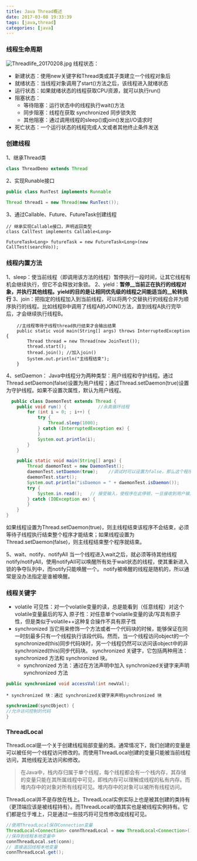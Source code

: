 ```yaml
---
title: Java Thread概述
date: 2017-03-08 19:33:39
tags: [java,thread]
categories: [java]
---
```

### 线程生命周期

![Threadlife_20170208.jpg](http://upload-images.jianshu.io/upload_images/1419542-7b0fe1fa20076f52.jpg?imageMogr2/auto-orient/strip%7CimageView2/2/w/620)
线程状态：
* 新建状态：使用new关键字和Thread类或其子类建立一个线程对象后
* 就绪状态：当线程对象调用了start()方法之后，该线程进入就绪状态
* 运行状态：如果就绪状态的线程获取CPU资源，就可以执行run()
* 阻塞状态：
  * 等待阻塞：运行状态中的线程执行wait()方法
  * 同步阻塞：线程在获取 synchronized 同步锁失败
  * 其他阻塞：通过调用线程的sleep()或join()发出I/O请求时
* 死亡状态：一个运行状态的线程完成人文或者其他终止条件发送

### 创建线程
1、继承Thread类
```java
class ThreadDemo extends Thread
```
2、实现Runable接口
```java
public class RunTest implements Runnable
   
Thread thread1 = new Thread(new RunTest());
```
3、通过Callable、Future、FutureTask创建线程
```
// 继承实现Callable接口，声明返回类型
class CallTest implements Callable<Long> 
    
FutureTask<Long> futureTask = new FutureTask<Long>(new CallTest(searchVo));
```

### 线程内置方法
1、sleep：使当前线程（即调用该方法的线程）暂停执行一段时间，让其它线程有机会继续执行，但它不会释放对象锁。
2、yield：__暂停__当前正在执行的线程对象，并执行其他线程。yield的目的是让相同优先级的线程之间能适当的__轮转执行__
3、join：把指定的线程加入到当前线程，可以将两个交替执行的线程合并为顺序执行的线程。比如线程B中调用了线程A的JOIN()方法，直到线程A执行完毕后，才会继续执行线程B。
```
    //主线程等待子线程thread执行结束才会输出结果
    public static void main(String[] args) throws InterruptedException {
        Thread thread = new Thread(new JoinTest());
        thread.start();
        thread.join(); //加入join()
        System.out.println("主线程结束");
    }
```
4、setDaemon：
Java中线程分为两种类型：用户线程和守护线程。通过Thread.setDaemon(false)设置为用户线程；通过Thread.setDaemon(true)设置为守护线程。如果不设置次属性，默认为用户线程。
```java
  public class DaemonTest extends Thread {
    public void run() {            //永真循环线程
        for (int i = 0; ; i++) {
            try {
                Thread.sleep(1000);
            } catch (InterruptedException ex) {
            }
            System.out.println(i);
        }
    }

    public static void main(String[] args) {
        Thread daemonTest = new DaemonTest();
        daemonTest.setDaemon(true);    //调试时可以设置为false，那么这个程序是个死循环，没有退出条件。设置为true，即可主线程结束，test线程也结束。
        daemonTest.start();
        System.out.println("isDaemon = " + daemonTest.isDaemon());
        try {
            System.in.read();   // 接受输入，使程序在此停顿，一旦接收到用户输入，main线程结束，守护线程自动结束
        } catch (IOException ex) {
        }
    }
}
```
如果线程设置为Thread.setDaemon(true)，则主线程结束该程序不会结束，必须等待子线程执行结束整个程序才能结束；如果线程设置为Thread.setDaemon(false)，则主线程结束整个程序就结束。

5、wait、notify、notifyAll
当一个线程进入wait之后，就必须等待其他线程notify/notifyAll，使用notifyAll可以唤醒所有处于wait状态的线程，使其重新进入锁的争夺队列中，而notify只能唤醒一个。
notify被唤醒的线程是随机的，所以通常是没办法指定是谁被唤醒。

### 线程关键字
* volatile
可见性：对一个volatile变量的读，总是能看到（任意线程）对这个volatile变量最后的写入
原子性：对任意单个volatile变量的读/写具有原子性，但是类似于volatile++这种复合操作不具有原子性
* synchronized
当它用来修饰一个方法或者一个代码块的时候，能够保证在同一时刻最多只有一个线程执行该段代码。然而，当一个线程访问object的一个synchronized(this)同步代码块时，另一个线程仍然可以访问该object中的非synchronized(this)同步代码块。
synchronized 关键字，它包括两种用法：synchronized 方法和 synchronized 块。  
	* synchronized 方法：通过在方法声明中加入 synchronized关键字来声明 synchronized 方法
```java
public synchronized void accessVal(int newVal);  
```
	* synchronized 块：通过 synchronized关键字来声明synchronized 块
```java
synchronized(syncObject) {  
//允许访问控制的代码  
}  
```

### ThreadLocal
ThreadLocal是一个关于创建线程局部变量的类。通常情况下，我们创建的变量是可以被任何一个线程访问修改的。而使用ThreadLocal创建的变量只能被当前线程访问，其他线程无法访问和修改。
> 在Java中，栈内存归属于单个线程，每个线程都会有一个栈内存，其存储的变量只能在其所属线程中可见，即栈内存可以理解成线程的私有内存。而堆内存中的对象对所有线程可见。堆内存中的对象可以被所有线程访问。

ThreadLocal并不是存放在栈上。ThreadLocal实例实际上也是被其创建的类持有（更顶端应该是被线程持有）。而ThreadLocal的值其实也是被线程实例持有。它们都是位于堆上，只是通过一些技巧将可见性修改成线程可见。
```java
//使用ThreadLocal保存Connection变量 
ThreadLocal<Connection> connThreadLocal = new ThreadLocal<Connection>(); 
//保存到线程本地变量中
connThreadLocal.set(conn);  
// 直接返回线程本地变量  
connThreadLocal.get();

```